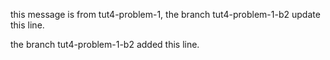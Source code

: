 this message is from tut4-problem-1, the branch tut4-problem-1-b2 update this line.

the branch tut4-problem-1-b2 added this line.
